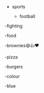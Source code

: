 - sports

  - football
 
 -fighting
  
 -food
 
  -brownies:smile::+1::heart:
  
  -pizza
  
  -burgers
 
 -colour
 
 -blue
